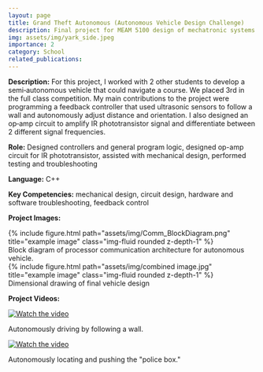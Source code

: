 ```yaml
---
layout: page
title: Grand Theft Autonomous (Autonomous Vehicle Design Challenge)
description: Final project for MEAM 5100 design of mechatronic systems class
img: assets/img/yark_side.jpeg
importance: 2
category: School
related_publications:
---
```


**Description:** For this project, I worked with 2 other students to develop a semi‑autonomous vehicle that could navigate a course. We placed 3rd in the full class competition. My main contributions to the project were programming a feedback controller that used ultrasonic sensors to follow a wall and autonomously adjust distance and orientation. I also designed an op‑amp circuit to amplify IR phototransistor signal and differentiate between 2 different signal frequencies.

**Role:** Designed controllers and general program logic, designed op-amp circuit for IR phototransistor, assisted with mechanical design, performed testing and troubleshooting

**Language:** C++

**Key Competencies:** mechanical design, circuit design, hardware and software troubleshooting, feedback control

**Project Images:**

<div class="row">
    <div class="col-sm mt-3 mt-md-0">
        {% include figure.html path="assets/img/Comm_BlockDiagram.png" title="example image" class="img-fluid rounded z-depth-1" %}
    </div>
</div>
<div class="caption">
    Block diagram of processor communication architecture for autonomous vehicle.
</div>

<div class="row">
    <div class="col-sm mt-3 mt-md-0">
        {% include figure.html path="assets/img/combined image.jpg" title="example image" class="img-fluid rounded z-depth-1" %}
    </div>
</div>
<div class="caption">
    Dimensional drawing of final vehicle design
</div>

**Project Videos:**

[![Watch the video](https://img.youtube.com/vi/SKCZrmfyq_Q/0.jpg)](https://youtu.be/SKCZrmfyq_Q)

Autonomously driving by following a wall.

[![Watch the video](https://img.youtube.com/vi/XJKPVSOQwxM/0.jpg)](https://youtu.be/XJKPVSOQwxM)

Autonomously locating and pushing the "police box."